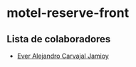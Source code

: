 # motel-reserve-front

## Lista de colaboradores
- [Ever Alejandro Carvajal Jamioy](https://github.com/alejandro-d3v)
